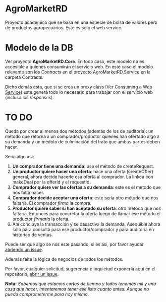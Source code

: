# AgroMarketRD

Proyecto academico que se basa en una especie de bolsa de valores pero de productos agropecuarios. Este es solo el web service.

# Modelo de la DB

Ver proyecto **AgroMarketRD.Core**. En todo caso, este modelo no es accesible a quienes consumirán el servicio web.
En este caso el modelo relevante son los *Contracts* en el proyecto AgroMarketRD.Service en la carpeta Contracts.

Dicho demás esta, que si se crea un proxy class (Ver [Consuming a Web Service](https://www.youtube.com/watch?v=ycKnYOlQDEE)) este generá todo lo necesario para trabajar con el servicio web (incluso los *responses*).

# TO DO

Queda por crear al menos dos métodos (además de los de auditoría): un método que retorna a un comprador/productor quienes han ofertado algo a su demanda y un médoto de culminación del trato que ambas partes deben hacer.

Sería algo así:
1. **Un comprador tiene una demanda**: use el método de createRequest.
2. **Un productor quiere hacer una oferta**: hace una oferta (createOffer) general, ahora decide hacerle esa oferta al comprador. La linkea con makeDeal por la offerId y el requestId.
3. **Comprador quiere ver las ofertas a su demanda**: este es el metodo que nos falta hacer.
4. **Comprador decide aceptar una oferta**: este sería otro método que nos faltaría. El comprador *firma* la compra.
5. **Productor quiere saber si han aceptado su oferta**: otro método que nos faltaría. Entonces para concretar la oferta luego de llamar ese método el productor *firmaría* la oferta. 
6. Ahí concluye la transacción y se desactiva la demanda. Asequible ahora sólo para consulta para ese productor/comprador y para auditoria en historico de ventas.

Puede ser que algo se nos este pasando, si es así, por favor ayudar [abriendo un issue](https://github.com/aljavier/agromarketRD/issues).

Además falta la lógica de negocios de todos los métodos.

Por favor, cualquier solicitud, sugerencia o inquietud exponerla aquí en el repositorio, [abrir un issue](https://github.com/aljavier/agromarketRD/issues).

**Nota:** *Sabemos que estamos cortos de tiempo y todos tenemos mil y una cosa que hacer, intentaremos tener ese listo cuanto antes. Aunque no puedo comprometerme para hoy mismo*.
